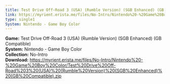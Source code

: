 ```yaml
---
title: Test Drive Off-Road 3 (USA) (Rumble Version) (SGB Enhanced) (GB Compatible)
link: https://myrient.erista.me/files/No-Intro/Nintendo%20-%20Game%20Boy%20Color/Test%20Drive%20Off-Road%203%20(USA)%20(Rumble%20Version)%20(SGB%20Enhanced)%20(GB%20Compatible).zip
type: single1
System: Nintendo - Game Boy Color
---
```

<b>Game:</b> Test Drive Off-Road 3 (USA) (Rumble Version) (SGB Enhanced) (GB Compatible)<br>
<b>System:</b> Nintendo - Game Boy Color<br>
<b>Collection:</b> No-Intro<br>
<b>Download:</b> https://myrient.erista.me/files/No-Intro/Nintendo%20-%20Game%20Boy%20Color/Test%20Drive%20Off-Road%203%20(USA)%20(Rumble%20Version)%20(SGB%20Enhanced)%20(GB%20Compatible).zip